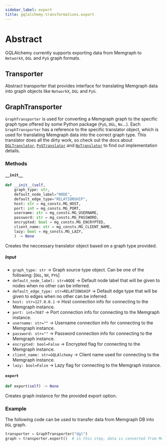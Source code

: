 ```yaml
---
sidebar_label: export
title: gqlalchemy.transformations.export
---
```


# Abstract

GQLAlchemy currently supports exporting data from Memgraph to `NetworkX`, `DGL` and `PyG` graph formats.  

## Transporter

Abstract transporter that provides interface for translating Memgraph data into graph objects like `NetworkX`, `DGL` and `PyG`.

## GraphTransporter

`GraphTransporter` is used for converting a Memgraph graph to the specific graph type offered by some Python package (`PyG`, `DGL`, `Nx`...). Each `GraphTransporter` has a reference to the specific translator object, which is used for translating Memgraph data into the correct graph type. This translator does all the dirty work, so check out the docs about [`DGLTranslator`](./translators/dgl_translator.md), [`PyGTranslator`](./translators/pyg_translator.md) and [`NxTranslator`](./translators/nx_translator.md) to find out implementation details.

### Methods

#### `__init__`

```python
def __init__(self, 
    graph_type: str, 
    default_node_label="NODE",
    default_edge_type="RELATIONSHIP",
    host: str = mg_consts.MG_HOST,
    port: int = mg_consts.MG_PORT,
    username: str = mg_consts.MG_USERNAME,
    password: str = mg_consts.MG_PASSWORD,
    encrypted: bool = mg_consts.MG_ENCRYPTED,
    client_name: str = mg_consts.MG_CLIENT_NAME,
    lazy: bool = mg_consts.MG_LAZY,
    ) -> None
```

Creates the neccessary translator object based on a graph type provided.

##### Input
- `graph_type: str` -> Graph source type object. Can be one of the following: [`DGL`, `NX`, `PYG`]
- `default_node_label: str=NODE` -> Default node label that will be given to nodes when no other can be inferred.
- `default_edge_type: str=RELATIONSHIP` -> Default edge type that will be given to edges when no other can be inferred.
- `host: str=127.0.0.1` -> Host connection info for connecting to the Memgraph instance.
- `port: int=7687` -> Port connection info for connecting to the Memgraph instance.
- `username: str=""` -> Username connection info for connecting to the Memgraph instance.
- `password: str=""` -> Password connection info for connecting to the Memgraph instance.
- `encrypted: bool=False` -> Encrypted flag for connecting to the Memgraph instance.
- `client_name: str=GQLAlchemy` -> Client name used for connecting to the Memgraph instance.
- `lazy: bool=False` -> Lazy flag for connecting to the Memgraph instance.


#### `export`

```python
def export(self) -> None
```

Creates graph instance for the provided export option.

### Example

The following code can be used to transfer data from Memgraph DB into `DGL` graph.

```python
transporter = GraphTransporter("dgl")
graph = transporter.export()  # in this step, data is converted from Memgraph to graph
```